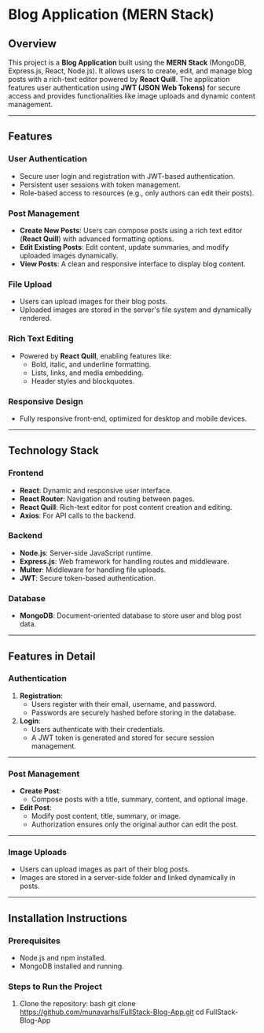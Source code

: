 # Blog Application (MERN Stack)

## **Overview**
This project is a **Blog Application** built using the **MERN Stack** (MongoDB, Express.js, React, Node.js). It allows users to create, edit, and manage blog posts with a rich-text editor powered by **React Quill**. The application features user authentication using **JWT (JSON Web Tokens)** for secure access and provides functionalities like image uploads and dynamic content management.

---

## **Features**

### **User Authentication**
- Secure user login and registration with JWT-based authentication.
- Persistent user sessions with token management.
- Role-based access to resources (e.g., only authors can edit their posts).

### **Post Management**
- **Create New Posts**: Users can compose posts using a rich text editor (**React Quill**) with advanced formatting options.
- **Edit Existing Posts**: Edit content, update summaries, and modify uploaded images dynamically.
- **View Posts**: A clean and responsive interface to display blog content.

### **File Upload**
- Users can upload images for their blog posts.
- Uploaded images are stored in the server's file system and dynamically rendered.

### **Rich Text Editing**
- Powered by **React Quill**, enabling features like:
  - Bold, italic, and underline formatting.
  - Lists, links, and media embedding.
  - Header styles and blockquotes.

### **Responsive Design**
- Fully responsive front-end, optimized for desktop and mobile devices.

---

## **Technology Stack**

### **Frontend**
- **React**: Dynamic and responsive user interface.
- **React Router**: Navigation and routing between pages.
- **React Quill**: Rich-text editor for post content creation and editing.
- **Axios**: For API calls to the backend.

### **Backend**
- **Node.js**: Server-side JavaScript runtime.
- **Express.js**: Web framework for handling routes and middleware.
- **Multer**: Middleware for handling file uploads.
- **JWT**: Secure token-based authentication.

### **Database**
- **MongoDB**: Document-oriented database to store user and blog post data.

---

## **Features in Detail**

### **Authentication**
1. **Registration**:
   - Users register with their email, username, and password.
   - Passwords are securely hashed before storing in the database.
2. **Login**:
   - Users authenticate with their credentials.
   - A JWT token is generated and stored for secure session management.

---

### **Post Management**
- **Create Post**:
  - Compose posts with a title, summary, content, and optional image.
- **Edit Post**:
  - Modify post content, title, summary, or image.
  - Authorization ensures only the original author can edit the post.

---

### **Image Uploads**
- Users can upload images as part of their blog posts.
- Images are stored in a server-side folder and linked dynamically in posts.

---

## **Installation Instructions**

### **Prerequisites**
- Node.js and npm installed.
- MongoDB installed and running.

### **Steps to Run the Project**

1. Clone the repository:
   bash
   git clone https://github.com/munavarhs/FullStack-Blog-App.git
   cd FullStack-Blog-App
